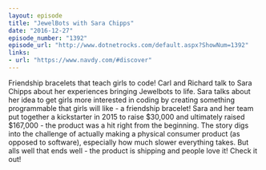 ```yaml
---
layout: episode
title: "JewelBots with Sara Chipps"
date: "2016-12-27"
episode_number: "1392"
episode_url: "http://www.dotnetrocks.com/default.aspx?ShowNum=1392"
links:
- url: "https://www.navdy.com/#discover"
---
```


Friendship bracelets that teach girls to code! Carl and Richard talk to Sara Chipps about her experiences bringing Jewelbots to life. Sara talks about her idea to get girls more interested in coding by creating something programmable that girls will like - a friendship bracelet! Sara and her team put together a kickstarter in 2015 to raise $30,000 and ultimately raised $167,000 - the product was a hit right from the beginning. The story digs into the challenge of actually making a physical consumer product (as opposed to software), especially how much slower everything takes. But alls well that ends well - the product is shipping and people love it! Check it out!
